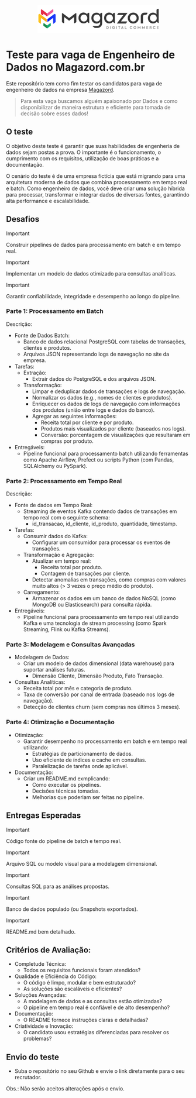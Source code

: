 <div align='center'>

![Magazord](image/logo-magazord.png)

</div>

# Teste para vaga de Engenheiro de Dados no Magazord.com.br
Este repositório tem como fim testar os candidatos para vaga de engenheiro de dados na empresa [Magazord](https://magazord.com.br).
> Para esta vaga buscamos alguém apaixonado por Dados e como disponibilizar de maneira estrutura e eficiente para tomada de decisão sobre esses dados!


## O teste

O objetivo deste teste é garantir que suas habilidades de engenheria de dados sejam postas a prova.
O importante é o funcionamento, o cumprimento com os requisitos, utilização de boas práticas e a documentação.

O cenário do teste é de uma empresa fictícia que está migrando para uma arquitetura moderna de dados que combina processamento em tempo real e batch. Como engenheiro de dados, você deve criar uma solução híbrida para processar, transformar e integrar dados de diversas fontes, garantindo alta performance e escalabilidade.

## Desafios

> [!IMPORTANT]
> Construir pipelines de dados para processamento em batch e em tempo real.

> [!IMPORTANT]
> Implementar um modelo de dados otimizado para consultas analíticas.

> [!IMPORTANT]
> Garantir confiabilidade, integridade e desempenho ao longo do pipeline.

### Parte 1: Processamento em Batch
Descrição:
 - Fonte de Dados Batch:
   - Banco de dados relacional PostgreSQL com tabelas de transações, clientes e produtos.
   - Arquivos JSON representando logs de navegação no site da empresa.
 - Tarefas:
   - Extração:
     - Extrair dados do PostgreSQL e dos arquivos JSON.
   - Transformação:
     - Limpar e deduplicar dados de transações e logs de navegação.
     - Normalizar os dados (e.g., nomes de clientes e produtos).
     - Enriquecer os dados de logs de navegação com informações dos produtos (união entre logs e dados do banco).
     - Agregar as seguintes informações:
       - Receita total por cliente e por produto.
       - Produtos mais visualizados por cliente (baseados nos logs).
       - Conversão: porcentagem de visualizações que resultaram em compras por produto.
 - Entregáveis:
   - Pipeline funcional para processamento batch utilizando ferramentas como Apache Airflow, Prefect ou scripts Python (com Pandas, SQLAlchemy ou PySpark).

### Parte 2: Processamento em Tempo Real
Descrição:
 - Fonte de dados em Tempo Real:
   - Streaming de eventos Kafka contendo dados de transações em tempo real com o seguinte schema:
     - id_transacao, id_cliente, id_produto, quantidade, timestamp.
 - Tarefas:
   - Consumir dados do Kafka:
     - Configurar um consumidor para processar os eventos de transações.
   - Transformação e Agregação:
     - Atualizar em tempo real:
       - Receita total por produto.
       - Contagem de transações por cliente.
     - Detectar anomalias em transações, como compras com valores muito altos (> 3 vezes o preço médio do produto).
   - Carregamento:
     - Armazenar os dados em um banco de dados NoSQL (como MongoDB ou Elasticsearch) para consulta rápida.
 - Entregáveis:
   - Pipeline funcional para processamento em tempo real utilizando Kafka e uma tecnologia de stream processing (como Spark Streaming, Flink ou Kafka Streams).

### Parte 3: Modelagem e Consultas Avançadas
 - Modelagem de Dados:
   - Criar um modelo de dados dimensional (data warehouse) para suportar análises futuras.
     - Dimensão Cliente, Dimensão Produto, Fato Transação.
 - Consultas Analíticas:
   - Receita total por mês e categoria de produto.
   - Taxa de conversão por canal de entrada (baseado nos logs de navegação).
   - Detecção de clientes churn (sem compras nos últimos 3 meses).
  
### Parte 4: Otimização e Documentação
 - Otimização:
   - Garantir desempenho no processamento em batch e em tempo real utilizando:
     - Estratégias de particionamento de dados.
     - Uso eficiente de índices e cache em consultas.
     - Paralelização de tarefas onde aplicável.
 - Documentação:
   - Criar um README.md exmplicando:
     - Como executar os pipelines.
     - Decisões técnicas tomadas.
     - Melhorias que poderiam ser feitas no pipeline.
    
## Entregas Esperadas

> [!IMPORTANT]
> Código fonte do pipeline de batch e tempo real.

> [!IMPORTANT]
> Arquivo SQL ou modelo visual para a modelagem dimensional.

> [!IMPORTANT]
> Consultas SQL para as análises propostas.

> [!IMPORTANT]
> Banco de dados populado (ou Snapshots exportados).

> [!IMPORTANT]
> README.md bem detalhado.

## Critérios de Avaliação:
 - Completude Técnica:
   - Todos os requisitos funcionais foram atendidos?
 - Qualidade e Eficiência do Código:
   - O código é limpo, modular e bem estruturado?
   - As soluções são escaláveis e eficientes?
 - Soluções Avançadas:
   - A modelagem de dados e as consultas estão otimizadas?
   - O pipeline em tempo real é confiável e de alto desempenho?
 - Documentação:
   - O README fornece instruções claras e detalhadas?
 - Criatividade e Inovação:
   - O candidato usou estratégias diferenciadas para resolver os problemas?

## Envio do teste

* Suba o repositório no seu Github e envie o link diretamente para o seu recrutador.

Obs.: Não serão aceitos alterações após o envio.

